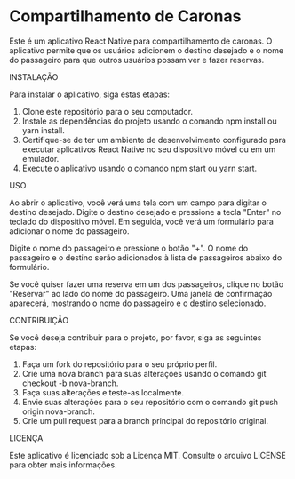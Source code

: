# Compartilhamento de Caronas

Este é um aplicativo React Native para compartilhamento de caronas. O aplicativo permite que os usuários adicionem o destino desejado e o nome do passageiro para que outros usuários possam ver e fazer reservas.

INSTALAÇÃO

Para instalar o aplicativo, siga estas etapas:

1. Clone este repositório para o seu computador.
2. Instale as dependências do projeto usando o comando npm install ou yarn install.
3. Certifique-se de ter um ambiente de desenvolvimento configurado para executar aplicativos React Native no seu dispositivo móvel ou em um emulador.
4. Execute o aplicativo usando o comando npm start ou yarn start.

USO

Ao abrir o aplicativo, você verá uma tela com um campo para digitar o destino desejado. Digite o destino desejado e pressione a tecla "Enter" no teclado do dispositivo móvel. Em seguida, você verá um formulário para adicionar o nome do passageiro.

Digite o nome do passageiro e pressione o botão "+". O nome do passageiro e o destino serão adicionados à lista de passageiros abaixo do formulário.

Se você quiser fazer uma reserva em um dos passageiros, clique no botão "Reservar" ao lado do nome do passageiro. Uma janela de confirmação aparecerá, mostrando o nome do passageiro e o destino selecionado.

CONTRIBUIÇÃO

Se você deseja contribuir para o projeto, por favor, siga as seguintes etapas:

1. Faça um fork do repositório para o seu próprio perfil.
2. Crie uma nova branch para suas alterações usando o comando git checkout -b nova-branch.
3. Faça suas alterações e teste-as localmente.
4. Envie suas alterações para o seu repositório com o comando git push origin nova-branch.
5. Crie um pull request para a branch principal do repositório original.

LICENÇA

Este aplicativo é licenciado sob a Licença MIT. Consulte o arquivo LICENSE para obter mais informações.

